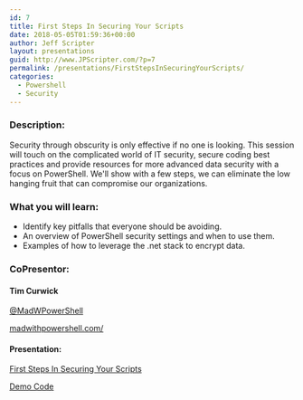 ```yaml
---
id: 7
title: First Steps In Securing Your Scripts
date: 2018-05-05T01:59:36+00:00
author: Jeff Scripter
layout: presentations
guid: http://www.JPScripter.com/?p=7
permalink: /presentations/FirstStepsInSecuringYourScripts/
categories:
  - Powershell
  - Security
---
```



### Description:

Security through obscurity is only effective if no one is looking. This session will touch on the complicated world of IT security, secure coding best practices and provide resources for more advanced data security with a focus on PowerShell. We'll show with a few steps, we can eliminate the low hanging fruit that can compromise our organizations.

### What you will learn:
* Identify key pitfalls that everyone should be avoiding.
* An overview of PowerShell security settings and when to use them.
* Examples of how to leverage the .net stack to encrypt data.

### CoPresentor:

#### Tim Curwick

[@MadWPowerShell](https://www.twitter.com/MadWPowerShell)

[madwithpowershell.com/](https://www.madwithpowershell.com/)

#### Presentation:

[First Steps In Securing Your Scripts](/assets/presentations/FirstStepsInSecuringYourScripts.pdf)

[Demo Code](/assets/presentations/FirstStepsInSecuringYourScripts.zip)